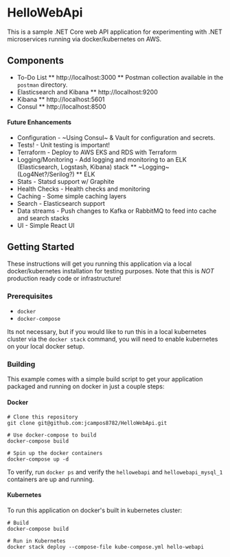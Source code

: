 # HelloWebApi

This is a sample .NET Core web API application for experimenting with .NET microservices
running via docker/kubernetes on AWS.

## Components
* To-Do List
** http://localhost:3000
** Postman collection available in the `postman` directory.
* Elasticsearch and Kibana
** http://localhost:9200
* Kibana
** http://localhost:5601
* Consul
** http://localhost:8500

#### Future Enhancements

* Configuration - ~Using Consul~ & Vault for configuration and secrets.
* Tests! - Unit testing is important!
* Terraform - Deploy to AWS EKS and RDS with Terraform
* Logging/Monitoring - Add logging and monitoring to an ELK (Elasticsearch, Logstash, Kibana) stack
** ~Logging~ (Log4Net?/Serilog?)
** ELK
* Stats - Statsd support w/ Graphite
* Health Checks - Health checks and monitoring
* Caching - Some simple caching layers
* Search - Elasticsearch support
* Data streams - Push changes to Kafka or RabbitMQ to feed into cache and search stacks
* UI - Simple React UI

## Getting Started

These instructions will get you running this application via a local docker/kubernetes installation
for testing purposes. Note that this is *NOT* production ready code or infrastructure!

### Prerequisites

* `docker`
* `docker-compose`

Its not necessary, but if you would like to run this in a local kubernetes cluster via the
`docker stack` command, you will need to enable kubernetes on your local docker setup.

### Building

This example comes with a simple build script to get your application packaged and running on
docker in just a couple steps:

#### Docker
```
# Clone this repository
git clone git@github.com:jcampos8782/HelloWebApi.git

# Use docker-compose to build
docker-compose build

# Spin up the docker containers
docker-compose up -d
```

To verify, run `docker ps` and verify the `hellowebapi` and `hellowebapi_mysql_1` containers are up and running.

#### Kubernetes

To run this application on docker's built in kubernetes cluster:

```
# Build
docker-compose build

# Run in Kubernetes
docker stack deploy --compose-file kube-compose.yml hello-webapi
